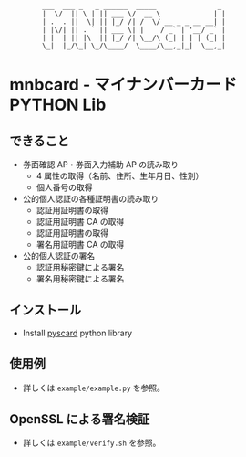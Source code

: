             ___  ___ _   _ ______  _____               _
            |  \/  || \ | || ___ \/  __ \             | |
            | .  . ||  \| || |_/ /| /  \/ __ _ _ __ __| |
            | |\/| || . ` || ___ \| |    / _` | '__/ _` |
            | |  | || |\  || |_/ /| \__/\ (_| | | | (_| |
            \_|  |_/\_| \_/\____/  \____/\__,_|_|  \__,_|

# mnbcard - マイナンバーカード PYTHON Lib

## できること

- 券面確認 AP・券面入力補助 AP の読み取り
  - 4 属性の取得（名前、住所、生年月日、性別）
  - 個人番号の取得
- 公的個人認証の各種証明書の読み取り
  - 認証用証明書の取得
  - 認証用証明書 CA の取得
  - 認証用証明書の取得
  - 署名用証明書 CA の取得
- 公的個人認証の署名
  - 認証用秘密鍵による署名
  - 署名用秘密鍵による署名

## インストール

- Install [pyscard](http://pyscard.sourceforge.net/) python library

## 使用例

- 詳しくは `example/example.py` を参照。

## OpenSSL による署名検証

- 詳しくは `example/verify.sh` を参照。
